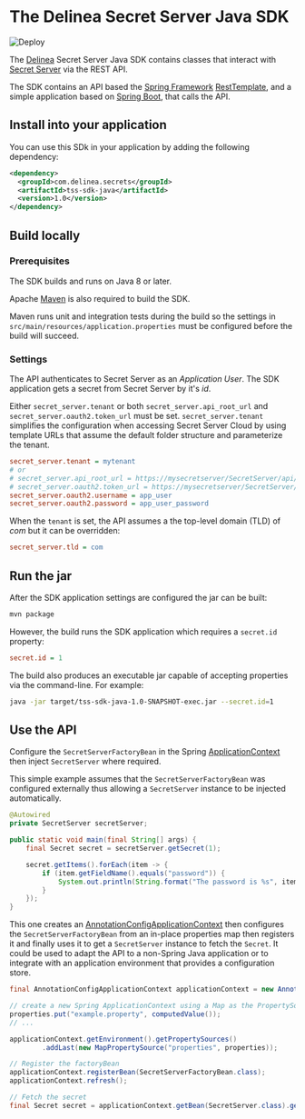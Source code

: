 # The Delinea Secret Server Java SDK

![Deploy](https://github.com/DelineaXPM/tss-sdk-java/workflows/Deploy/badge.svg)

The [Delinea](https://delinea.com/) Secret Server Java SDK contains classes that
interact with [Secret Server](https://delinea.com/products/secret-server/) via the REST API.

The SDK contains an API based the [Spring Framework](https://spring.io/projects/spring-framework)
[RestTemplate](https://docs.spring.io/spring-framework/docs/current/javadoc-api/org/springframework/web/client/RestTemplate.html),
and a simple application based on [Spring Boot](https://spring.io/projects/spring-boot),
that calls the API.

## Install into your application

You can use this SDk in your application by adding the following dependency:

```xml
<dependency>
  <groupId>com.delinea.secrets</groupId>
  <artifactId>tss-sdk-java</artifactId>
  <version>1.0</version>
</dependency>
```

## Build locally

### Prerequisites

The SDK builds and runs on Java 8 or later.

Apache [Maven](https://maven.apache.org/) is also required to build the SDK.

Maven runs unit and integration tests during the build so the settings in
`src/main/resources/application.properties` must be configured before the build
will succeed.

### Settings

The API authenticates to Secret Server as an _Application User_.
The SDK application gets a secret from Secret Server by it's _id_.

Either `secret_server.tenant` or both `secret_server.api_root_url` and `secret_server.oauth2.token_url` must be set.
`secret_server.tenant` simplifies the configuration when accessing Secret Server Cloud by using template URLs that
assume the default folder structure and parameterize the tenant.

```ini
secret_server.tenant = mytenant
# or
# secret_server.api_root_url = https://mysecretserver/SecretServer/api/v1
# secret_server.oauth2.token_url = https://mysecretserver/SecretServer/oauth2/token
secret_server.oauth2.username = app_user
secret_server.oauth2.password = app_user_password
```

When the `tenant` is set, the API assumes a the top-level domain (TLD) of _com_
but it can be overridden:

```ini
secret_server.tld = com
```

## Run the jar

After the SDK application settings are configured the jar can be built:

```bash
mvn package
```

However, the build runs the SDK application which requires a `secret.id`
property:

```ini
secret.id = 1
```

The build also produces an executable jar capable of accepting properties via
the command-line. For example:

```bash
java -jar target/tss-sdk-java-1.0-SNAPSHOT-exec.jar --secret.id=1
```

## Use the API

Configure the `SecretServerFactoryBean` in the Spring
[ApplicationContext](https://docs.spring.io/spring-framework/docs/current/javadoc-api/org/springframework/context/ApplicationContext.html)
then inject `SecretServer` where required.

This simple example assumes that the `SecretServerFactoryBean` was configured
externally thus allowing a `SecretServer` instance to be injected automatically.

```java
@Autowired
private SecretServer secretServer;

public static void main(final String[] args) {
    final Secret secret = secretServer.getSecret(1);

    secret.getItems().forEach(item -> {
        if (item.getFieldName().equals("password")) {
            System.out.println(String.format("The password is %s", item.getValue()));
        }
    });
}
```

This one creates an [AnnotationConfigApplicationContext](https://docs.spring.io/spring-framework/docs/current/javadoc-api/index.html?org/springframework/context/ApplicationContext.html) then configures
the `SecretServerFactoryBean` from an in-place properties map then registers it
and finally uses it to get a `SecretServer` instance to fetch the `Secret`.
It could be used to adapt the API to a non-Spring Java application or to integrate
with an application environment that provides a configuration store.

```java
final AnnotationConfigApplicationContext applicationContext = new AnnotationConfigApplicationContext();

// create a new Spring ApplicationContext using a Map as the PropertySource
properties.put("example.property", computedValue());
// ...

applicationContext.getEnvironment().getPropertySources()
        .addLast(new MapPropertySource("properties", properties));

// Register the factoryBean
applicationContext.registerBean(SecretServerFactoryBean.class);
applicationContext.refresh();

// Fetch the secret
final Secret secret = applicationContext.getBean(SecretServer.class).getSecret(serverSecret.getId());
```
